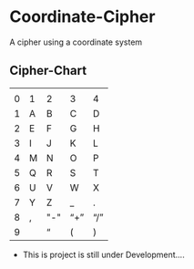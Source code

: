 # Coordinate-Cipher

 A cipher using a coordinate system
## Cipher-Chart

| | | | | |
|-|-|-|-|-|
| | | | | |
|0|1|2|3|4|
|1|A|B|C|D|
|2|E|F|G|H|
|3|I|J|K|L|
|4|M|N|O|P|
|5|Q|R|S|T|
|6|U|V|W|X|
|7|Y|Z|_|.|
|8|,|"-"|“+”|“/”|
|9||“|(|)|


- This is project is still under Development....
